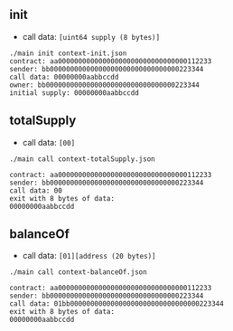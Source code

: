 ## init

+ call data: `[uint64 supply (8 bytes)]`

```
./main init context-init.json
contract: aa00000000000000000000000000000000112233
sender: bb00000000000000000000000000000000223344
call data: 00000000aabbccdd
owner: bb00000000000000000000000000000000223344
initial supply: 00000000aabbccdd
```

## totalSupply

+ call data: `[00]`

```
./main call context-totalSupply.json

contract: aa00000000000000000000000000000000112233
sender: bb00000000000000000000000000000000223344
call data: 00
exit with 8 bytes of data:
00000000aabbccdd
```

## balanceOf

+ call data: `[01][address (20 bytes)]`

```
./main call context-balanceOf.json

contract: aa00000000000000000000000000000000112233
sender: bb00000000000000000000000000000000223344
call data: 01bb00000000000000000000000000000000223344
exit with 8 bytes of data:
00000000aabbccdd
```

